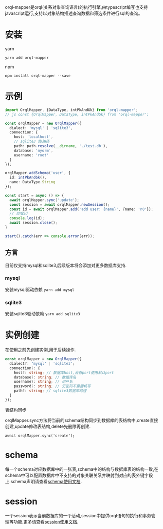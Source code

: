 orql-mapper是orql(关系对象查询语言)的执行引擎,由typescript编写也支持javascript运行,支持以对象结构描述查询数据和筛选条件进行sql的查询。

# 安装

yarn

```
yarn add orql-mapper
```
npm

```
npm install orql-mapper --save
```

# 示例
```ts
import OrqlMapper, {DataType, intPkAndGk} from 'orql-mapper';
// js const {OrqlMapper, DataType, intPkAndGk} from 'orql-mapper';

const orqlMapper = new OrqlMapper({
  dialect: 'mysql' | 'sqlite3',
  connection: {
    host: 'localhost',
    // sqlite3 db路径
    path: path.resolve(__dirname, './test.db'),
    database: 'myorm',
    username: 'root'
  }
});

orqlMapper.addSchema('user', {
  id: intPkAndGk(),
  name: DataType.String
});

const start = async () => {
  await orqlMapper.sync('update');
  const session = await orqlMapper.newSession();
  const id = await orqlMapper.add('add user: {name}', {name: 'n0'});
  // 自增id
  console.log(id);
  await session.close();
}

start().catch(err => console.error(err));

```

## 方言
目前仅支持mysql和sqlite3,后续版本将会添加对更多数据库支持.

### mysql
安装mysql驱动依赖 `yarn add mysql`

### sqlite3
安装sqlite3驱动依赖 `yarn add sqlite3`

# 实例创建

在使用之前先创建实例,用于后续操作.

```ts
const orqlMapper = new OrqlMapper({
  dialect?: 'mysql' | 'sqlite3';
  connection?: {
    host?: string; // 数据库host,没有port使用默认port
    database?: string; // 数据库名
    username?: string; // 用户名
    password?: string; // 无密码不需要填写
    path?: string; // sqlite3数据库路径
  }
});
```

表结构同步

orqlMapper.sync方法将当前的schema结构同步到数据库的表结构中,create直接创建,update修改表结构,delete先删除再创建.

```
await orqlMapper.sync('create');
```

# schema
每一个schema对应数据库中的一张表,schema中的结构与数据库表的结构一致,在schema中可以配置数据库中不支持的对象关联关系并映射到对应的表外键字段上.schema声明请查看[schema使用文档](./schema.md).

# session
一个session表示当前数据库的一个活动,session中提供orql语句的执行和事务管理等功能.更多请查看[session使用文档](./session.md).